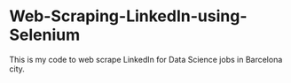 # Web-Scraping-LinkedIn-using-Selenium
This is my code to web scrape LinkedIn for Data Science jobs in Barcelona city.
